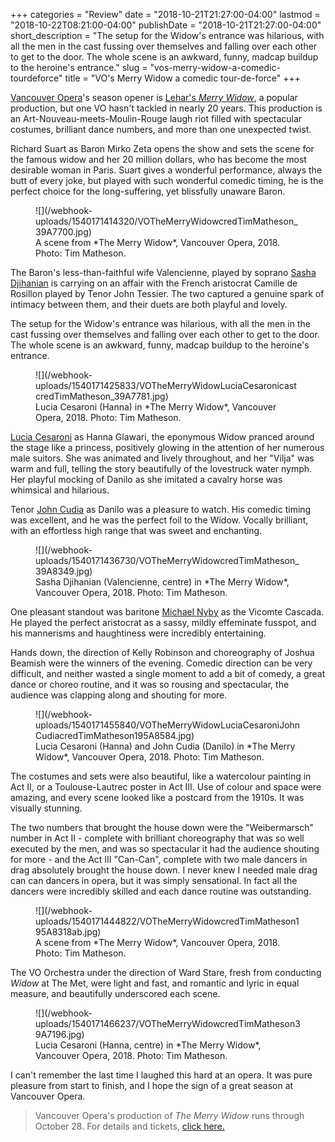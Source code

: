 +++
categories = "Review"
date = "2018-10-21T21:27:00-04:00"
lastmod = "2018-10-22T08:21:00-04:00"
publishDate = "2018-10-21T21:27:00-04:00"
short_description = "The setup for the Widow's entrance was hilarious, with all the men in the cast fussing over themselves and falling over each other to get to the door. The whole scene is an awkward, funny, madcap buildup to the heroine's entrance."
slug = "vos-merry-widow-a-comedic-tourdeforce"
title = "VO&#039;s Merry Widow a comedic tour-de-force"
+++

[Vancouver Opera](/scene/companies/vancouver-opera/)'s season opener is [Lehar's *Merry Widow*](https://www.vancouveropera.ca/merry-widow/), a popular production, but one VO hasn't tackled in nearly 20 years. This production is an Art-Nouveau-meets-Moulin-Rouge laugh riot filled with spectacular costumes, brilliant dance numbers, and more than one unexpected twist.

Richard Suart as Baron Mirko Zeta opens the show and sets the scene for the famous widow and her 20 million dollars, who has become the most desirable woman in Paris. Suart gives a wonderful performance, always the butt of every joke, but played with such wonderful comedic timing, he is the perfect choice for the long-suffering, yet blissfully unaware Baron.

<figure data-type="image">
![](/webhook-uploads/1540171414320/VOTheMerryWidowcredTimMatheson_39A7700.jpg)
<figcaption>A scene from *The Merry Widow*, Vancouver Opera, 2018. Photo: Tim Matheson.</figcaption>
</figure>

The Baron's less-than-faithful wife Valencienne, played by soprano [Sasha Djihanian](/scene/people/sasha-djihanian/) is carrying on an affair with the French aristocrat Camille de Rosillon played by Tenor John Tessier. The two captured a genuine spark of intimacy between them, and their duets are both playful and lovely. 

The setup for the Widow's entrance was hilarious, with all the men in the cast fussing over themselves and falling over each other to get to the door. The whole scene is an awkward, funny, madcap buildup to the heroine's entrance.

<figure data-type="image">
![](/webhook-uploads/1540171425833/VOTheMerryWidowLuciaCesaronicastcredTimMatheson_39A7781.jpg)
<figcaption>Lucia Cesaroni (Hanna) in *The Merry Widow*, Vancouver Opera, 2018. Photo: Tim Matheson.</figcaption>
</figure>

[Lucia Cesaroni](/scene/people/lucia-cesaroni/) as Hanna Glawari, the eponymous Widow pranced around the stage like a princess, positively glowing in the attention of her numerous male suitors. She was animated and lively throughout, and her "Vilja" was warm and full, telling the story beautifully of the lovestruck water nymph. Her playful mocking of Danilo as she imitated a cavalry horse was whimsical and hilarious.

Tenor [John Cudia](/scene/people/john-cudia/) as Danilo was a pleasure to watch. His comedic timing was excellent, and he was the perfect foil to the Widow. Vocally brilliant, with an effortless high range that was sweet and enchanting.

<figure data-type="image">
![](/webhook-uploads/1540171436730/VOTheMerryWidowcredTimMatheson_39A8349.jpg)
<figcaption>Sasha Djihanian (Valencienne, centre) in *The Merry Widow*, Vancouver Opera, 2018. Photo: Tim Matheson.</figcaption>
</figure>

One pleasant standout was baritone [Michael Nyby](/scene/people/michael-nyby/) as the Vicomte Cascada. He played the perfect aristocrat as a sassy, mildly effeminate fusspot, and his mannerisms and haughtiness were incredibly entertaining. 

Hands down, the direction of Kelly Robinson and choreography of Joshua Beamish were the winners of the evening. Comedic direction can be very difficult, and neither wasted a single moment to add a bit of comedy, a great dance or choreo routine, and it was so rousing and spectacular, the audience was clapping along and shouting for more. 

<figure data-type="image">
![](/webhook-uploads/1540171455840/VOTheMerryWidowLuciaCesaroniJohnCudiacredTimMatheson195A8584.jpg)
<figcaption>Lucia Cesaroni (Hanna) and John Cudia (Danilo) in *The Merry Widow*, Vancouver Opera, 2018. Photo: Tim Matheson.</figcaption>
</figure>

The costumes and sets were also beautiful, like a watercolour painting in Act II, or a Toulouse-Lautrec poster in Act III. Use of colour and space were amazing, and every scene looked like a postcard from the 1910s. It was visually stunning. 

The two numbers that brought the house down were the "Weibermarsch" number in Act II - complete with brilliant choreography that was so well executed by the men, and was so spectacular it had the audience shouting for more - and the Act III "Can-Can", complete with two male dancers in drag absolutely brought the house down. I never knew I needed male drag can can dancers in opera, but it was simply sensational. In fact all the dancers were incredibly skilled and each dance routine was outstanding. 

<figure data-type="image">
![](/webhook-uploads/1540171444822/VOTheMerryWidowcredTimMatheson195A8318ab.jpg)
<figcaption>A scene from *The Merry Widow*, Vancouver Opera, 2018. Photo: Tim Matheson.</figcaption>
</figure>

The VO Orchestra under the direction of Ward Stare, fresh from conducting *Widow* at The Met, were light and fast, and romantic and lyric in equal measure, and beautifully underscored each scene. 

<figure data-type="image">
![](/webhook-uploads/1540171466237/VOTheMerryWidowcredTimMatheson39A7196.jpg)
<figcaption>Lucia Cesaroni (Hanna, centre) in *The Merry Widow*, Vancouver Opera, 2018. Photo: Tim Matheson.</figcaption>
</figure>

I can't remember the last time I laughed this hard at an opera. It was pure pleasure from start to finish, and I hope the sign of a great season at Vancouver Opera.

>Vancouver Opera's production of *The Merry Widow* runs through October 28. For details and tickets, [click here.](https://www.vancouveropera.ca/merry-widow/)
